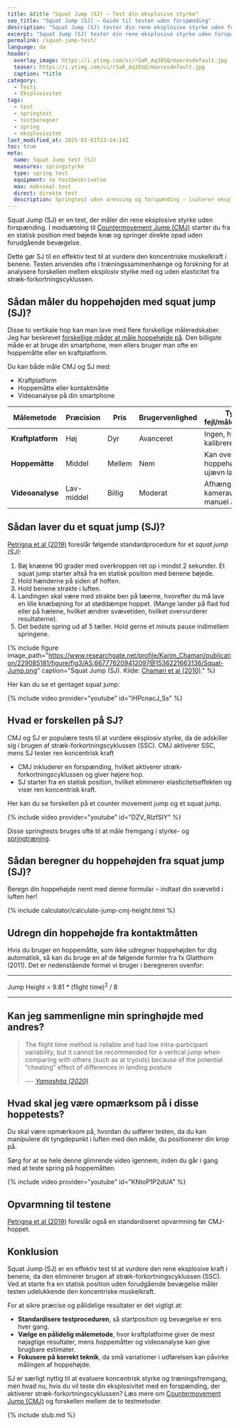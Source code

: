 ```yaml
---
title: &title "Squat Jump (SJ) – Test din eksplosive styrke"
seo_title: "Squat Jump (SJ) – Guide til testen uden forspænding"
description: "Squat Jump (SJ) tester din rene eksplosive styrke uden forspænding. Se, hvordan du udfører testen og bruger resultaterne."
excerpt: "Squat Jump (SJ) tester din rene eksplosive styrke uden forspænding. Se, hvordan du udfører testen og bruger resultaterne."
permalink: /squat-jump-test/
language: da
header:
  overlay_image: https://i.ytimg.com/vi/rSaR_Aq38SQ/maxresdefault.jpg
  teaser: https://i.ytimg.com/vi/rSaR_Aq38SQ/maxresdefault.jpg
  caption: *title
category:
  - Tests
  - Eksplosivitet
tags:
  - test
  - springtest
  - testberegner
  - spring
  - eksplosivitet
last_modified_at: 2025-03-03T23:14:14Z
toc: true
meta:
  name: Squat Jump test (SJ)
  measures: springstyrke
  type: spring test
  equipment: se testbeskrivelse
  max: maksimal test
  direct: direkte test
  description: Springtest uden armsving og forspænding – isolerer eksplosiv kraft i underkroppen.
---
```


Squat Jump (SJ) er en test, der måler din rene eksplosive styrke uden forspænding. I modsætning til [Countermovement Jump (CMJ)](/countermovement-jump-cmj-squat-jump-sj/) starter du fra en statisk position med bøjede knæ og springer direkte opad uden forudgående bevægelse.

Dette gør SJ til en effektiv test til at vurdere den koncentriske muskelkraft i benene. Testen anvendes ofte i træningssammenhænge og forskning for at analysere forskellen mellem eksplosiv styrke med og uden elasticitet fra stræk-forkortningscyklussen.

## Sådan måler du hoppehøjden med squat jump (SJ)?

Disse to vertikale hop kan man lave med flere forskellige måleredskaber. Jeg har beskrevet [forskellige måder at måle hoppehøjde på](/springtests-hoppehoejde/). Den billigste måde er at bruge din smartphone, men ellers bruger man ofte en hoppemåtte eller en kraftplatform.

Du kan både måle CMJ og SJ med:

- Kraftplatform
- Hoppemåtte eller kontaktmåtte
- Videoanalyse på din smartphone

| Målemetode       | Præcision  | Pris   | Brugervenlighed | Typiske fejl/måleusikkerhed            |
|-----------------|------------|--------|----------------|---------------------------------------|
| **Kraftplatform** | Høj        | Dyr    | Avanceret      | Ingen, hvis korrekt kalibreret       |
| **Hoppemåtte**   | Middel     | Mellem | Nem            | Kan overvurdere hoppehøjde ved ujævn landing |
| **Videoanalyse** | Lav-middel | Billig | Moderat        | Afhænger af kameravinkel og manuel analyse |

## Sådan laver du et squat jump (SJ)?

[Petrigna et al (2019)](https://www.ncbi.nlm.nih.gov/pmc/articles/PMC6853898/) foreslår følgende standardprocedure for et _squat jump (SJ)_:

1. Bøj knæene 90 grader med overkroppen ret op i mindst 2 sekunder. Et squat jump starter altså fra en statisk position med benene bøjede.
2. Hold hænderne på siden af hoften.
4. Hold benene strakte i luften.
5. Landingen skal være med strakte ben på tæerne, hvorefter du må lave en lille knæbøjning for at støddæmpe hoppet. (Mange lander på flad fod eller på hælene, hvilket ændrer svævetiden, hvilket overvurderer resultaterne).
6. Det bedste spring ud af 5 tæller. Hold gerne et minuts pause indimellem springene.

{% include figure image_path="https://www.researchgate.net/profile/Karim_Chamari/publication/229085181/figure/fig3/AS:667776209412097@1536221663136/Squat-Jump.png" caption="Squat Jump (SJ). Kilde: [Chamari et al (2010)](https://www.researchgate.net/publication/229085181_Anaerobic_power_and_capacity)." %}

Her kan du se et gentaget squat jump:

{% include video provider="youtube" id="lHPcnacJ_Ss" %}

## Hvad er forskellen på SJ?

CMJ og SJ er populære tests til at vurdere eksplosiv styrke, da de adskiller sig i brugen af stræk-forkortningscyklussen (SSC). CMJ aktiverer SSC, mens SJ tester ren koncentrisk kraft

- CMJ inkluderer en forspænding, hvilket aktiverer stræk-forkortningscyklussen og giver højere hop.
- SJ starter fra en statisk position, hvilket eliminerer elasticitetseffekten og viser ren koncentrisk kraft.

Her kan du se forskellen på et counter movement jump og et squat jump.

{% include video provider="youtube" id="DZV_RlzfSIY" %}

Disse springtests bruges ofte til at måle fremgang i styrke- og [springtræning](/springtraening/).

## Sådan beregner du hoppehøjden fra squat jump (SJ)?

Beregn din hoppehøjde nemt med denne formular – indtast din svævetid i luften her!

{% include calculator/calculate-jump-cmj-height.html %}

## Udregn din hoppehøjde fra kontaktmåtten

Hvis du bruger en hoppemåtte, som ikke udregner hoppehøjden for dig automatisk, så kan du bruge en af de følgende formler fra fx Glatthorn (2011). Det er nedenstående formel vi bruger i beregneren ovenfor:

***

Jump Height = 9.81 * (flight time)<sup>2</sup> / 8

***

## Kan jeg sammenligne min springhøjde med andres?

> The flight time method is reliable and had low intra-participant
variability, but it cannot be recommended for a vertical jump when comparing with others (such as at
tryouts) because of the potential “cheating” effect of differences in landing posture
>
> --- <cite>[Yamashita (2020)](https://www.mdpi.com/2076-3417/10/3/776/pdf)</cite>

## Hvad skal jeg være opmærksom på i disse hoppetests?

Du skal være opmærksom på, hvordan du udfører testen, da du kan manipulere dit tyngdepunkt i luften med den måde, du positionerer din krop på.

Sørg for at se hele denne glimrende video igennem, inden du går i gang med at teste spring på hoppemåtten.

{% include video provider="youtube" id="KNtoP1P2dUA" %}

## Opvarmning til testene

[Petrigna et al (2019)](https://www.ncbi.nlm.nih.gov/pmc/articles/PMC6853898/) foreslår også en standardiseret opvarmning før CMJ-hoppet.

## Konklusion

Squat Jump (SJ) er en effektiv test til at vurdere den rene eksplosive kraft i benene, da den eliminerer brugen af stræk-forkortningscyklussen (SSC). Ved at starte fra en statisk position uden forudgående bevægelse måler testen udelukkende den koncentriske muskelkraft.

For at sikre præcise og pålidelige resultater er det vigtigt at:

- **Standardisere testproceduren**, så startposition og bevægelse er ens hver gang.
- **Vælge en pålidelig målemetode**, hvor kraftplatforme giver de mest nøjagtige resultater, mens hoppemåtter og videoanalyse kan give brugbare estimater.
- **Fokusere på korrekt teknik**, da små variationer i udførelsen kan påvirke målingen af hoppehøjde.

SJ er særligt nyttig til at evaluere koncentrisk styrke og træningsfremgang, men hvad nu, hvis du vil teste din eksplosivitet med en forspænding, der aktiverer stræk-forkortningscyklussen? Læs mere om [Countermovement Jump (CMJ)](/countermovement-jump-cmj-squat-jump-sj/) og forskellen mellem de to testmetoder.

{% include stub.md %}